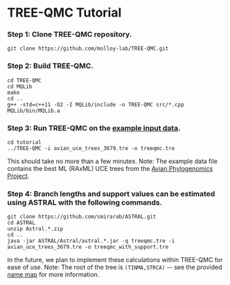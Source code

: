 TREE-QMC Tutorial
====

### Step 1: Clone TREE-QMC repository.
```
git clone https://github.com/molloy-lab/TREE-QMC.git
```

### Step 2: Build TREE-QMC.
```
cd TREE-QMC
cd MQLib
make
cd ..
g++ -std=c++11 -O2 -I MQLib/include -o TREE-QMC src/*.cpp MQLib/bin/MQLib.a
```

### Step 3: Run TREE-QMC on the [example input data](avian_uce_trees_3679.tre).
```
cd tutorial
../TREE-QMC -i avian_uce_trees_3679.tre -o treeqmc.tre
```
This should take no more than a few minutes.
Note: The example data file contains the best ML (RAxML) UCE trees from the [Avian Phylogenomics Project](https://doi.org/10.1186/s13742-014-0038-1).

### Step 4: Branch lengths and support values can be estimated using ASTRAL with the following commands.
```
git clone https://github.com/smirarab/ASTRAL.git
cd ASTRAL
unzip Astral.*.zip
cd ..
java -jar ASTRAL/Astral/astral.*.jar -q treeqmc.tre -i avian_uce_trees_3679.tre -o treeqmc_with_support.tre 
```
In the future, we plan to implement these calculations within TREE-QMC for ease of use.
Note: The root of the tree is `(TINMA,STRCA)` -- see the provided [name map](avian_name_map.txt) for more information. 

